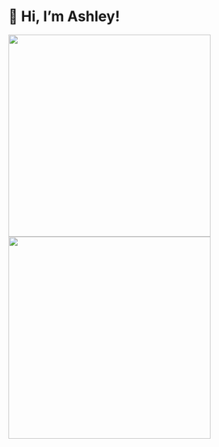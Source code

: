 # 👋 Hi, I’m Ashley!
<img src="https://github.com/Ashleyc97/Rhythm-Game-Final-Version-CS/blob/master/Gifs/Gif6.gif" width=400 /> <img src="https://github.com/Ashleyc97/Rhythm-Game-Final-Version-CS/blob/master/Gifs/FreedomDive.gif" width=400 />
